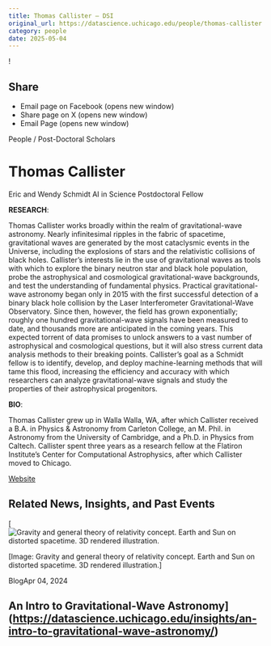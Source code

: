 ```yaml
---
title: Thomas Callister – DSI
original_url: https://datascience.uchicago.edu/people/thomas-callister
category: people
date: 2025-05-04
---
```


<!-- Table-like structure detected -->

!

## Share

* Email page on Facebook (opens new window)
* Share page on X (opens new window)
* Email Page (opens new window)

<!-- Table-like structure detected -->

People / Post-Doctoral Scholars

# Thomas Callister

Eric and Wendy Schmidt AI in Science Postdoctoral Fellow

**RESEARCH**:

Thomas Callister works broadly within the realm of gravitational-wave astronomy. Nearly infinitesimal ripples in the fabric of spacetime, gravitational waves are generated by the most cataclysmic events in the Universe, including the explosions of stars and the relativistic collisions of black holes. Callister’s interests lie in the use of gravitational waves as tools with which to explore the binary neutron star and black hole population, probe the astrophysical and cosmological gravitational-wave backgrounds, and test the understanding of fundamental physics. Practical gravitational-wave astronomy began only in 2015 with the first successful detection of a binary black hole collision by the Laser Interferometer Gravitational-Wave Observatory. Since then, however, the field has grown exponentially; roughly one hundred gravitational-wave signals have been measured to date, and thousands more are anticipated in the coming years. This expected torrent of data promises to unlock answers to a vast number of astrophysical and cosmological questions, but it will also stress current data analysis methods to their breaking points. Callister’s goal as a Schmidt fellow is to identify, develop, and deploy machine-learning methods that will tame this flood, increasing the efficiency and accuracy with which researchers can analyze gravitational-wave signals and study the properties of their astrophysical progenitors.

**BIO**:

Thomas Callister grew up in Walla Walla, WA, after which Callister received a B.A. in Physics & Astronomy from Carleton College, an M. Phil. in Astronomy from the University of Cambridge, and a Ph.D. in Physics from Caltech. Callister spent three years as a research fellow at the Flatiron Institute’s Center for Computational Astrophysics, after which Callister moved to Chicago.

[Website](https://tcallister.github.io/)

## Related News, Insights, and Past Events

<!-- Table-like structure detected -->

[![Gravity and general theory of relativity concept. Earth and Sun on distorted spacetime. 3D rendered illustration.](https://datascience.uchicago.edu/wp-content/uploads/2024/03/figure_1-750x500.jpg)

[Image: Gravity and general theory of relativity concept. Earth and Sun on distorted spacetime. 3D rendered illustration.]

BlogApr 04, 2024

## An Intro to Gravitational-Wave Astronomy](https://datascience.uchicago.edu/insights/an-intro-to-gravitational-wave-astronomy/)